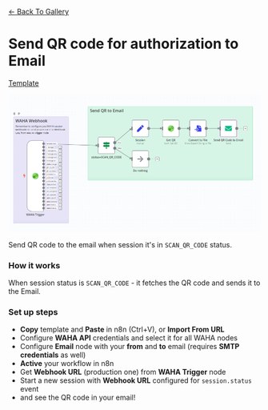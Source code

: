 [<- Back To Gallery](/)

# Send QR code for authorization to Email
[Template](./template.json)

![](workflow.png)

Send QR code to the email when session it's in `SCAN_QR_CODE` status.

### How it works
When session status is `SCAN_QR_CODE` - it fetches the QR code and sends it to the Email.

### Set up steps
- **Copy** template and **Paste** in n8n (Ctrl+V), or **Import From URL**
- Configure **WAHA API** credentials and select it for all WAHA nodes
- Configure **Email** node with your **from** and **to** email (requires **SMTP credentials** as well)
- **Active** your workflow in n8n
- Get **Webhook URL** (production one) from **WAHA Trigger** node
- Start a new session with **Webhook URL** configured for `session.status` event
- and see the QR code in your email!
